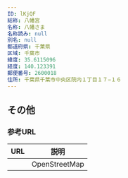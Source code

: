 ```yaml
---
ID: lKjQF
総称: 八幡宮
名称: 八幡さま
名称読み: null
別名: null
都道府県: 千葉県
区域: 千葉市
緯度: 35.6115096
経度: 140.123391
郵便番号: 2600018
住所: 千葉県千葉市中央区院内１丁目１７−１６
---
```


## その他

### 参考URL

| URL | 説明          |
| --- | ------------- |
|     | OpenStreetMap |
